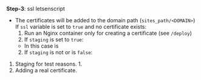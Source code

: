 **Step-3**: ssl letsenscript
  * The certificates will be added to the domain path (`sites_path/<DOMAIN>`)
  If `ssl` variable is set to `true` and no certificate exists:
    1. Run an Nginx container only for creating a certificate (see `/deploy`) 
    1. If `staging` is set to `true`:
      * In this case is 
    2. If `staging` is not or is `false`:
  1. Staging for test reasons.
    1. 
  2. Adding a real certificate.
